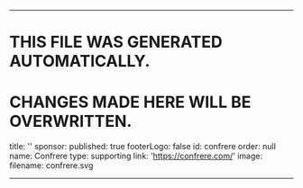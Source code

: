 ----

# THIS FILE WAS GENERATED AUTOMATICALLY.
# CHANGES MADE HERE WILL BE OVERWRITTEN.

title: ''
sponsor:
  published: true
  footerLogo: false
  id: confrere
  order: null
  name: Confrere
  type: supporting
  link: 'https://confrere.com/'
  image:
    filename: confrere.svg

----

